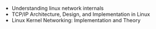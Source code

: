 




<!-- linux -->

+ Understanding linux network internals
+ TCP/IP Architecture, Design, and Implementation in Linux
+ Linux Kernel Networking: Implementation and Theory